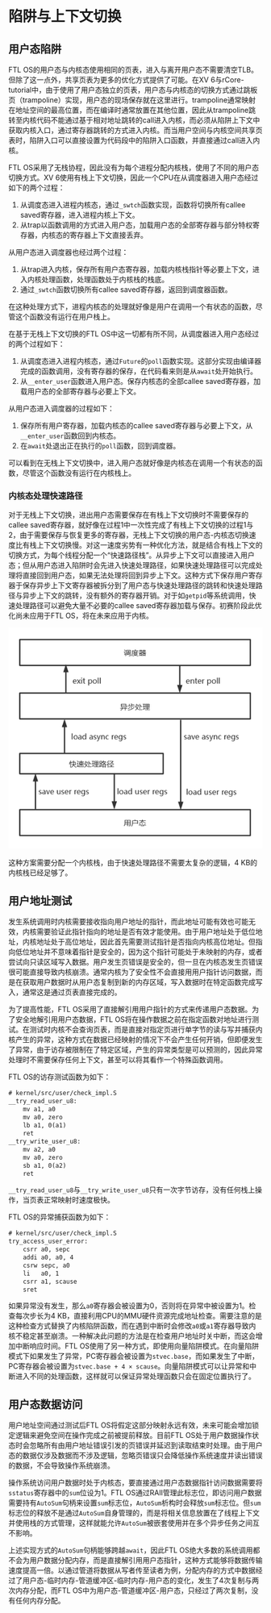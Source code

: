 # 陷阱与上下文切换

## 用户态陷阱

FTL OS的用户态与内核态使用相同的页表，进入与离开用户态不需要清空TLB。但除了这一点外，共享页表为更多的优化方式提供了可能。在XV 6与rCore-tutorial中，由于使用了用户态独立的页表，用户态与内核态的切换方式通过跳板页（trampoline）实现，用户态的现场保存就在这里进行。trampoline通常映射在地址空间的最高位置，而在编译时通常放置在其他位置，因此从trampoline跳转至内核代码不能通过基于相对地址跳转的call进入内核，而必须从陷阱上下文中获取内核入口，通过寄存器跳转的方式进入内核。而当用户空间与内核空间共享页表时，陷阱入口可以直接设置为代码段中的陷阱入口函数，并直接通过call进入内核。

FTL OS采用了无栈协程，因此没有为每个进程分配内核栈，使用了不同的用户态切换方式。XV 6使用有栈上下文切换，因此一个CPU在从调度器进入用户态经过如下的两个过程：

1. 从调度态进入进程内核态，通过`_swtch`函数实现，函数将切换所有callee saved寄存器，进入进程内核上下文。
2. 从trap以函数调用的方式进入用户态，加载用户态的全部寄存器与部分特权寄存器，内核态的寄存器上下文直接丢弃。

从用户态进入调度器也经过两个过程：

1. 从trap进入内核，保存所有用户态寄存器，加载内核栈指针等必要上下文，进入内核处理函数，处理函数处于内核栈的栈底。
2. 通过`_swtch`函数切换所有callee saved寄存器，返回到调度器函数。

在这种处理方式下，进程内核态的处理就好像是用户在调用一个有状态的函数，尽管这个函数没有运行在用户栈上。

在基于无栈上下文切换的FTL OS中这一切都有所不同，从调度器进入用户态经过的两个过程如下：

1. 从调度态进入进程内核态，通过`Future`的`poll`函数实现。这部分实现由编译器完成的函数调用，没有寄存器的保存，在代码看来则是从`await`处开始执行。
2. 从`__enter_user`函数进入用户态。保存内核态的全部callee saved寄存器，加载用户态的全部寄存器与必要上下文。

从用户态进入调度器的过程如下：

1. 保存所有用户寄存器，加载内核态的callee saved寄存器与必要上下文，从`__enter_user`函数回到内核态。
2. 在`await`处退出正在执行的`poll`函数，回到调度器。

可以看到在无栈上下文切换中，进入用户态就好像是内核态在调用一个有状态的函数，尽管这个函数没有运行在内核栈上。

### 内核态处理快速路径

对于无栈上下文切换，进出用户态需要保存在有栈上下文切换时不需要保存的callee saved寄存器，就好像在过程1中一次性完成了有栈上下文切换的过程1与2，由于需要保存与恢复更多的寄存器，无栈上下文切换的用户态-内核态切换速度比有栈上下文切换慢。对这一速度劣势有一种优化方法，就是结合有栈上下文的切换方式，为每个线程分配一个“快速路径栈”。从异步上下文可以直接进入用户态；但从用户态进入陷阱时会先进入快速处理路径，如果快速处理路径可以完成处理将直接回到用户态，如果无法处理将回到异步上下文。这种方式下保存用户寄存器于保存异步上下文寄存器被拆分到了用户态与快速处理路径的跳转和快速处理路径与异步上下文的跳转，没有额外的寄存器开销。对于如`getpid`等系统调用，快速处理路径可以避免大量不必要的callee saved寄存器加载与保存。初赛阶段此优化尚未应用于FTL OS，将在未来应用于内核。

![image-20220526005049320](pic\陷阱与上下文切换-快速路径.png)

这种方案需要分配一个内核栈，由于快速处理路径不需要太复杂的逻辑，4 KB的内核栈已经足够了。

## 用户地址测试

发生系统调用时内核需要接收指向用户地址的指针，而此地址可能有效也可能无效，内核需要验证此指针指向的地址是否有效才能使用。由于用户地址处于低位地址，内核地址处于高位地址，因此首先需要测试指针是否指向内核高位地址。但指向低位地址并不意味着指针是安全的，因为这个指针可能处于未映射的内存，或者尝试向只读区域写入数据。用户发生页错误是安全的，但一旦在内核态发生页错误很可能直接导致内核崩溃。通常内核为了安全性不会直接用用户指针访问数据，而是在获取用户数据时从用户态复制到新的内存区域，写入数据时在特定函数完成写入，通常这是通过页表直接完成的。

为了提高性能，FTL OS采用了直接解引用用户指针的方式来传递用户态数据。为了安全地解引用用户态数据，FTL OS将在操作数据之前在指定函数对地址进行测试。在测试时内核不会查询页表，而是直接对指定页进行单字节的读与写并捕获内核产生的异常，这种方式在数据已经映射的情况下不会产生任何开销，但即便发生了异常，由于访存被限制在了特定区域，产生的异常类型是可以预测的，因此异常处理时不需要保存任何上下文，甚至可以将其看作一个特殊函数调用。

FTL OS的访存测试函数为如下：

```assembly
# kernel/src/user/check_impl.S
__try_read_user_u8:
    mv a1, a0
    mv a0, zero
    lb a1, 0(a1)
    ret
__try_write_user_u8:
    mv a2, a0
    mv a0, zero
    sb a1, 0(a2)
    ret
```

`__try_read_user_u8`与`__try_write_user_u8`只有一次字节访存，没有任何栈上操作，当页表正常映射时速度极快。

FTL OS的异常捕获函数为如下：

```assembly
# kernel/src/user/check_impl.S
try_access_user_error:
    csrr a0, sepc
    addi a0, a0, 4
    csrw sepc, a0
    li   a0, 1
    csrr a1, scause
    sret
```

如果异常没有发生，那么`a0`寄存器会被设置为0，否则将在异常中被设置为1。检查每次步长为4 KB，直接利用CPU的MMU硬件资源完成地址检查。需要注意的是这种检查方式替换了内核陷阱函数，而在遇到中断时会修改`a0`或`a1`寄存器导致内核不稳定甚至崩溃。一种解决此问题的方法是在检查用户地址时关中断，而这会增加中断响应时间。FTL OS使用了另一种方式，即使用向量陷阱模式。在向量陷阱模式下如果发生了异常，PC寄存器会被设置为`stvec.base`，而如果发生了中断，PC寄存器会被设置为`stvec.base + 4 × scause`。向量陷阱模式可以让异常和中断进入不同的处理函数，这样就可以保证异常处理函数只会在固定位置执行了。

## 用户态数据访问

用户地址空间通过测试后FTL OS将假定这部分映射永远有效，未来可能会增加锁定逻辑来避免空间在操作完成之前被提前释放。目前FTL OS处于用户数据操作状态时会忽略所有由用户地址错误引发的页错误并延迟到读取结束时处理。由于用户态的数据仅涉及数据而不涉及逻辑，忽略页错误只会降低操作系统速度并读出错误的数据，不会导致操作系统崩溃。

操作系统访问用户数据时处于内核态，要直接通过用户态数据指针访问数据需要将`sstatus`寄存器中的`sum`位设为1。FTL OS通过RAII管理此标志位，即访问用户数据需要持有`AutoSum`句柄来设置`sum`标志位，`AutoSum`析构时会释放`sum`标志位。但`sum`标志位的释放不是通过`AutoSum`自身管理的，而是将相关信息放置在了线程上下文并使用栈的方式管理，这样就能允许`AutoSum`被嵌套使用并在多个异步任务之间互不影响。

上述实现方式的`AutoSum`句柄能够跨越`await`，因此FTL OS绝大多数的系统调用都不会为用户数据分配内存，而是直接解引用用户态指针，这种方式能够将数据传输速度提高一倍。以通过管道将数据从写者传至读者为例，分配内存的方式中数据经过了用户态-临时内存-管道缓冲区-临时内存-用户态的变化，发生了4次复制与两次内存分配，而FTL OS中为用户态-管道缓冲区-用户态，只经过了两次复制，没有任何内存分配。